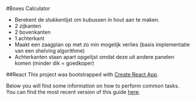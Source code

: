 #Boxes Calculator

* Berekent de stukkenlijst om kubussen in hout aan te maken.
 * 2 zijkanten 
 * 2 bovenkanten
 * 1 achterkant
* Maakt een zaagplan op met zo min mogelijk verlies (basis implementatie van een shelving algorithme)
* Achterkanten staan apart opgelijst omdat deze uit andere panelen komen (minder dik = goedkoper)


##React
This project was bootstrapped with [Create React App](https://github.com/facebookincubator/create-react-app).

Below you will find some information on how to perform common tasks.<br>
You can find the most recent version of this guide [here](https://github.com/facebookincubator/create-react-app/blob/master/packages/react-scripts/template/README.md).

